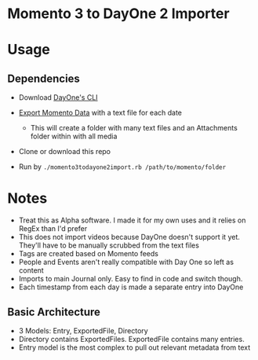 # Momento 3 to DayOne 2 Importer

# Usage

## Dependencies

- Download [DayOne's CLI](http://help.dayoneapp.com/day-one-2-0/command-line-interface-cli)

- [Export Momento Data](https://momento.zendesk.com/hc/en-us/articles/207965865-Export-FAQ) with a text file for each date
  - This will create a folder with many text files and an Attachments folder within with all media
- Clone or download this repo
- Run by `./momento3todayone2import.rb /path/to/momento/folder`

# Notes

- Treat this as Alpha software. I made it for my own uses and it relies on RegEx than I'd prefer
- This does not import videos because DayOne doesn't support it yet. They'll have to be manually scrubbed from the text files
- Tags are created based on Momento feeds
- People and Events aren't really compatible with Day One so left as content
- Imports to main Journal only. Easy to find in code and switch though.
- Each timestamp from each day is made a separate entry into DayOne

## Basic Architecture

- 3 Models: Entry, ExportedFile, Directory
- Directory contains ExportedFiles. ExportedFile contains many entries.
- Entry model is the most complex to pull out relevant metadata from text